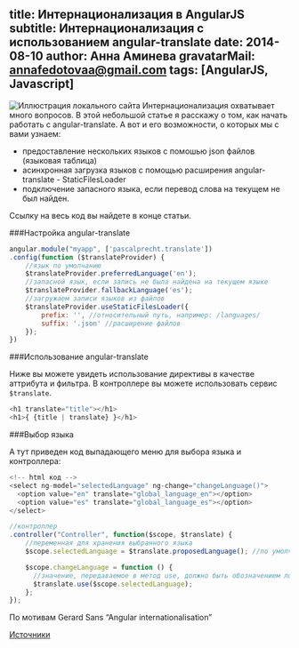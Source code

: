 title: Интернационализация в AngularJS
subtitle: Интернационализация с использованием angular-translate
date: 2014-08-10
author: Анна Аминева
gravatarMail: annafedotovaa@gmail.com
tags: [AngularJS, Javascript]
---

![Иллюстрация локального сайта](/blog/images/internationalisation.jpg)
Интернационализация охватывает много вопросов. В этой небольшой статье я расскажу о том, как начать работать с angular-translate. А вот и его возможности, о которых мы с вами узнаем:
* предоставление нескольких языков с помошью json файлов (языковая таблица)
* асинхронная загрузка языков с помощью расширения angular-translate - StaticFilesLoader
* подключение запасного языка, если перевод слова на текущем не был найден.

Ссылку на весь код вы найдете в конце статьи.

###Настройка angular-translate

```js
angular.module("myapp", ['pascalprecht.translate'])
.config(function ($translateProvider) {
    //язык по умолчанию
    $translateProvider.preferredLanguage('en');
    //запасной язык, если запись не была найдена на текущем языке
    $translateProvider.fallbackLanguage('es');
    //загружаем записи языков из файлов
    $translateProvider.useStaticFilesLoader({
        prefix: '', //относительный путь, например: /languages/
        suffix: '.json' //расширение файлов
    });
})
```

###Использование angular-translate

Ниже вы можете увидеть использование директивы в качестве аттрибута и фильтра. В контроллере вы можете использовать сервис `$translate`.
```js
<h1 translate="title"></h1>
<h1>{ {title | translate} }</h1>
```

###Выбор языка 

А тут приведен код выпадающего меню для выбора языка и контроллера:
```js
<!-- html код -->
<select ng-model="selectedLanguage" ng-change="changeLanguage()">
  <option value="en" translate="global_language_en"></option>
  <option value="es" translate="global_language_es"></option>
</select>

//контроллер
.controller("Controller", function($scope, $translate) {
    //переменная для хранения выбранного языка
    $scope.selectedLanguage = $translate.proposedLanguage(); //по умолчанию

    $scope.changeLanguage = function () {
      //значение, передаваемое в метод use, должно быть обозначением локали, например: en-UK, en и т.д.
      $translate.use($scope.selectedLanguage);
    };
});
```

По мотивам Gerard Sans “Angular internationalisation”

[Источники](http://angular-translate.github.io/docs/#/guide)



